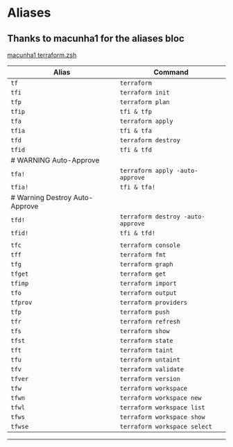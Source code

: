 # Aliases
## Thanks to macunha1 for the aliases bloc
[macunha1 terraform.zsh](https://github.com/macunha1/zsh-terraform/blob/master/terraform.zsh)

| Alias                          | Command                           |
| ------------------------------ | --------------------------------- |
| `tf`                           | `terraform`                       |
| `tfi`                          | `terraform init`                  |
| `tfp`                          | `terraform plan`                  |
| `tfip`                         | `tfi & tfp`                       |
| `tfa`                          | `terraform apply`                 |
| `tfia`                         | `tfi & tfa`                       |
| `tfd`                          | `terraform destroy`               |
| `tfid`                         | `tfi & tfd`                       |
| # WARNING Auto-Approve         |                                   |
| `tfa!`                         | `terraform apply -auto-approve`   |
| `tfia!`                        | `tfi & tfa!`                      |
| # Warning Destroy Auto-Approve |                                   |
| `tfd!`                         | `terraform destroy -auto-approve` |
| `tfid!`                        | `tfi & tfd!`                      |
|                                |                                   |
| `tfc`                          | `terraform console`               |
| `tff`                          | `terraform fmt`                   |
| `tfg`                          | `terraform graph`                 |
| `tfget`                        | `terraform get`                   |
| `tfimp`                        | `terraform import`                |
| `tfo`                          | `terraform output`                |
| `tfprov`                       | `terraform providers`             |
| `tfp`                          | `terraform push`                  |
| `tfr`                          | `terraform refresh`               |
| `tfs`                          | `terraform show`                  |
| `tfst`                         | `terraform state`                 |
| `tft`                          | `terraform taint`                 |
| `tfu`                          | `terraform untaint`               |
| `tfv`                          | `terraform validate`              |
| `tfver`                        | `terraform version`               |
| `tfw`                          | `terraform workspace`             |
| `tfwn`                         | `terraform workspace new`         |
| `tfwl`                         | `terraform workspace list`        |
| `tfws`                         | `terraform workspace show`        |
| `tfwse`                        | `terraform workspace select`      |
----------------------------------------------------------------------